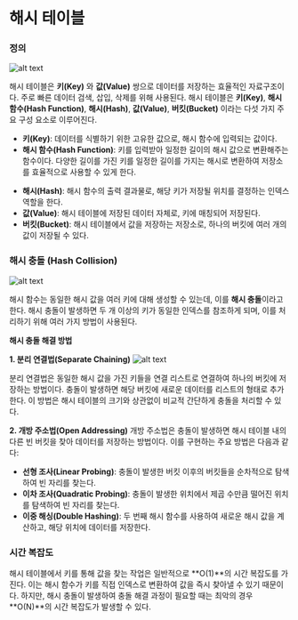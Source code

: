 # 해시 테이블
### 정의

![alt text](https://github-production-user-asset-6210df.s3.amazonaws.com/82080962/363869144-d7988709-7a21-454a-ad91-440a4ee90d90.png?X-Amz-Algorithm=AWS4-HMAC-SHA256&X-Amz-Credential=AKIAVCODYLSA53PQK4ZA%2F20240903%2Fus-east-1%2Fs3%2Faws4_request&X-Amz-Date=20240903T064937Z&X-Amz-Expires=300&X-Amz-Signature=cf8ba0c8ac779b57221d058ce18ff0daf723df4d3f6490cfc16ec71641b2a4b3&X-Amz-SignedHeaders=host&actor_id=82080962&key_id=0&repo_id=851395303)

해시 테이블은 **키(Key)** 와 **값(Value)** 쌍으로 데이터를 저장하는 효율적인 자료구조이다. 주로 빠른 데이터 검색, 삽입, 삭제를 위해 사용된다. 해시 테이블은 **키(Key)**, **해시 함수(Hash Function)**, **해시(Hash)**, **값(Value)**, **버킷(Bucket)** 이라는 다섯 가지 주요 구성 요소로 이루어진다.

- **키(Key)**: 데이터를 식별하기 위한 고유한 값으로, 해시 함수에 입력되는 값이다.
- **해시 함수(Hash Function)**: 키를 입력받아 일정한 길이의 해시 값으로 변환해주는 함수이다. 다양한 길이를 가진 키를 일정한 길이를 가지는 해시로 변환하여 저장소를 효율적으로 사용할 수 있게 한다.
* **해시(Hash)**: 해시 함수의 출력 결과물로, 해당 키가 저장될 위치를 결정하는 인덱스 역할을 한다.
* **값(Value)**: 해시 테이블에 저장된 데이터 자체로, 키에 매칭되어 저장된다.
* **버킷(Bucket)**: 해시 테이블에서 값을 저장하는 저장소로, 하나의 버킷에 여러 개의 값이 저장될 수 있다.

### 해시 충돌 (Hash Collision)
![alt text](https://github-production-user-asset-6210df.s3.amazonaws.com/82080962/363870732-53d91f11-0d1d-4023-8542-9ea73b7e0e70.png?X-Amz-Algorithm=AWS4-HMAC-SHA256&X-Amz-Credential=AKIAVCODYLSA53PQK4ZA%2F20240903%2Fus-east-1%2Fs3%2Faws4_request&X-Amz-Date=20240903T065057Z&X-Amz-Expires=300&X-Amz-Signature=8745eb5f9df3801f2f94efbaff3b327694aba9ca439406258874d8b4f3d38693&X-Amz-SignedHeaders=host&actor_id=82080962&key_id=0&repo_id=851395303)

해시 함수는 동일한 해시 값을 여러 키에 대해 생성할 수 있는데, 이를 **해시 충돌**이라고 한다. 해시 충돌이 발생하면 두 개 이상의 키가 동일한 인덱스를 참조하게 되며, 이를 처리하기 위해 여러 가지 방법이 사용된다.

**해시 충돌 해결 방법**

**1. 분리 연결법(Separate Chaining)**
![alt text](https://github-production-user-asset-6210df.s3.amazonaws.com/82080962/363870880-55b0b6ae-1b1e-4c3d-8f6f-202474e1f71f.png?X-Amz-Algorithm=AWS4-HMAC-SHA256&X-Amz-Credential=AKIAVCODYLSA53PQK4ZA%2F20240903%2Fus-east-1%2Fs3%2Faws4_request&X-Amz-Date=20240903T065145Z&X-Amz-Expires=300&X-Amz-Signature=ada5b249214919d74888ac7f29d79bc443a4b3ca28ded4c9afd62f83979ee33a&X-Amz-SignedHeaders=host&actor_id=82080962&key_id=0&repo_id=851395303)

분리 연결법은 동일한 해시 값을 가진 키들을 연결 리스트로 연결하여 하나의 버킷에 저장하는 방법이다. 충돌이 발생하면 해당 버킷에 새로운 데이터를 리스트의 형태로 추가한다. 이 방법은 해시 테이블의 크기와 상관없이 비교적 간단하게 충돌을 처리할 수 있다.

**2. 개방 주소법(Open Addressing)**
개방 주소법은 충돌이 발생하면 해시 테이블 내의 다른 빈 버킷을 찾아 데이터를 저장하는 방법이다. 이를 구현하는 주요 방법은 다음과 같다:

- **선형 조사(Linear Probing)**: 충돌이 발생한 버킷 이후의 버킷들을 순차적으로 탐색하여 빈 자리를 찾는다.
- **이차 조사(Quadratic Probing)**: 충돌이 발생한 위치에서 제곱 수만큼 떨어진 위치를 탐색하여 빈 자리를 찾는다.
- **이중 해싱(Double Hashing)**: 두 번째 해시 함수를 사용하여 새로운 해시 값을 계산하고, 해당 위치에 데이터를 저장한다.

### 시간 복잡도
해시 테이블에서 키를 통해 값을 찾는 작업은 일반적으로 **O(1)**의 시간 복잡도를 가진다. 이는 해시 함수가 키를 직접 인덱스로 변환하여 값을 즉시 찾아낼 수 있기 때문이다. 하지만, 해시 충돌이 발생하여 충돌 해결 과정이 필요할 때는 최악의 경우 **O(N)**의 시간 복잡도가 발생할 수 있다.